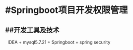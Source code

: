 
#Springboot项目开发权限管理
=========================
##开发工具及技术
--------------
    IDEA + mysql5.7.21 + Springboot + spring security
